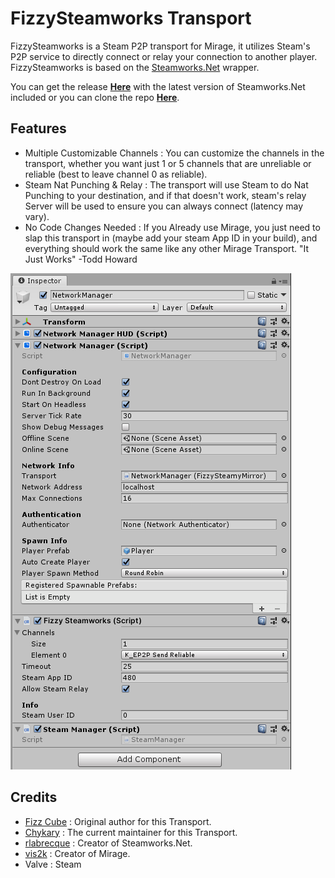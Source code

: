 # FizzySteamworks Transport

FizzySteamworks is a Steam P2P transport for Mirage, it utilizes Steam's P2P service to directly connect or relay your connection to another player. FizzySteamworks is based on the [Steamworks.Net](https://github.com/rlabrecque/Steamworks.NET) wrapper.

You can get the release **[Here](https://github.com/Chykary/FizzySteamworks/releases)** with the latest version of Steamworks.Net included or you can clone the repo **[Here](https://github.com/Chykary/FizzySteamworks)**.

## Features

* Multiple Customizable Channels : You can customize the channels in the transport, whether you want just 1 or 5 channels that are unreliable or reliable (best to leave channel 0 as reliable).
* Steam Nat Punching & Relay : The transport will use Steam to do Nat Punching to your destination, and if that doesn't work, steam's relay Server will be used to ensure you can always connect (latency may vary).
* No Code Changes Needed : If you Already use Mirage, you just need to slap this transport in (maybe add your steam App ID in your build), and everything should work the same like any other Mirage Transport. "It Just Works" -Todd Howard

![The FizzySteamworks Transport component in the Inspector window](FizzySteamworks.PNG)

## Credits
* [Fizz Cube](https://github.com/FizzCube) : Original author for this Transport.
* [Chykary](https://github.com/Chykary/FizzySteamworks) : The current maintainer for this Transport.
* [rlabrecque](https://github.com/rlabrecque) : Creator of Steamworks.Net.
* [vis2k](https://github.com/MirageNet) : Creator of Mirage.
* Valve : Steam
